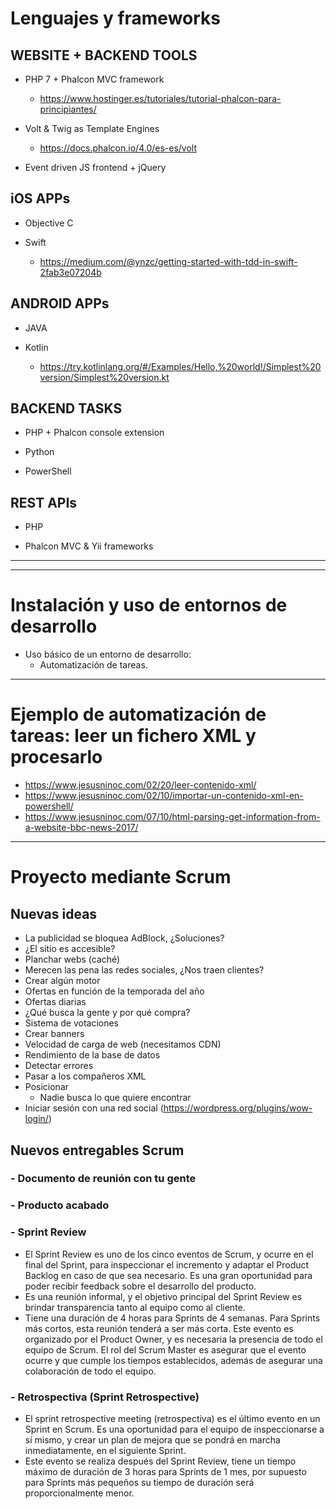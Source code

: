 # Lenguajes y frameworks

## WEBSITE + BACKEND TOOLS

- PHP 7 + Phalcon MVC framework
  * https://www.hostinger.es/tutoriales/tutorial-phalcon-para-principiantes/

- Volt & Twig as Template Engines
  * https://docs.phalcon.io/4.0/es-es/volt

- Event driven JS frontend + jQuery

## iOS APPs

- Objective C

- Swift 
  * https://medium.com/@ynzc/getting-started-with-tdd-in-swift-2fab3e07204b

## ANDROID APPs

- JAVA

- Kotlin 
  * https://try.kotlinlang.org/#/Examples/Hello,%20world!/Simplest%20version/Simplest%20version.kt

## BACKEND TASKS

- PHP + Phalcon console extension

- Python

- PowerShell

## REST APIs

- PHP

- Phalcon MVC & Yii frameworks

-----------------------------
-----------------------------

# Instalación y uso de entornos de desarrollo
- Uso básico de un entorno de desarrollo:
  - Automatización de tareas.

-----------------------------

# Ejemplo de automatización de tareas: leer un fichero XML y procesarlo
* https://www.jesusninoc.com/02/20/leer-contenido-xml/
* https://www.jesusninoc.com/02/10/importar-un-contenido-xml-en-powershell/
* https://www.jesusninoc.com/07/10/html-parsing-get-information-from-a-website-bbc-news-2017/

-----------------------------

# Proyecto mediante Scrum 

## Nuevas ideas
- La publicidad se bloquea AdBlock, ¿Soluciones?
- ¿El sitio es accesible?
- Planchar webs (caché)
- Merecen las pena las redes sociales, ¿Nos traen clientes?
- Crear algún motor
- Ofertas en función de la temporada del año
- Ofertas diarias
- ¿Qué busca la gente y por qué compra?
- Sistema de votaciones
- Crear banners
- Velocidad de carga de web (necesitamos CDN)
- Rendimiento de la base de datos
- Detectar errores
- Pasar a los compañeros XML
- Posicionar
  - Nadie busca lo que quiere encontrar
- Iniciar sesión con una red social (https://wordpress.org/plugins/wow-login/)

## Nuevos entregables Scrum

### - Documento de reunión con tu gente

### - Producto acabado

### - Sprint Review
  - El Sprint Review es uno de los cinco eventos de Scrum, y ocurre en el final del Sprint, para inspeccionar el incremento y adaptar el Product Backlog en caso de que sea necesario. Es una gran oportunidad para poder recibir feedback sobre el desarrollo del producto.
  - Es una reunión informal, y el objetivo principal del Sprint Review es brindar transparencia tanto al equipo como al cliente.
  - Tiene una duración de 4 horas para Sprints de 4 semanas. Para Sprints más cortos, esta reunión tenderá a ser más corta. Este evento es organizado por el Product Owner, y es necesaria la presencia de todo el equipo de Scrum. El rol del Scrum Master es asegurar que el evento ocurre y que cumple los tiempos establecidos, además de asegurar una colaboración de todo el equipo.
  
 ### - Retrospectiva (Sprint Retrospective)
  - El sprint retrospective meeting (retrospectiva) es el último evento en un Sprint en Scrum. Es una oportunidad para el equipo de inspeccionarse a sí mismo, y crear un plan de mejora que se pondrá en marcha inmediatamente, en el siguiente Sprint.
  - Este evento se realiza después del Sprint Review, tiene un tiempo máximo de duración de 3 horas para Sprints de 1 mes, por supuesto para Sprints más pequeños su tiempo de duración será proporcionalmente menor.
